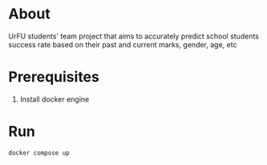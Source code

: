 # About
UrFU students' team project that aims to accurately predict school students success rate based on their past and current marks, gender, age, etc 


# Prerequisites
1. Install docker engine


# Run
```docker compose up```

